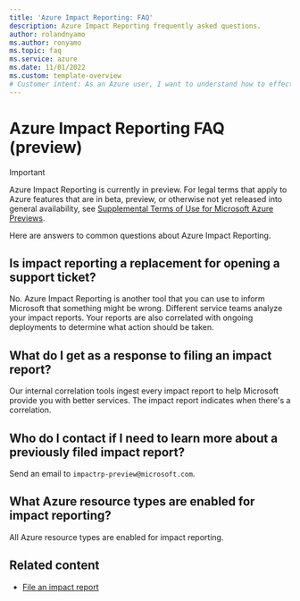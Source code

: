 ```yaml
---
title: 'Azure Impact Reporting: FAQ'
description: Azure Impact Reporting frequently asked questions. 
author: rolandnyamo
ms.author: ronyamo
ms.topic: faq
ms.service: azure 
ms.date: 11/01/2022
ms.custom: template-overview
# Customer intent: As an Azure user, I want to understand how to effectively use Azure Impact Reporting so that I can communicate potential issues and enhance my service experience.
---
```


# Azure Impact Reporting FAQ (preview)

> [!IMPORTANT]
> Azure Impact Reporting is currently in preview. For legal terms that apply to Azure features that are in beta, preview, or otherwise not yet released into general availability, see [Supplemental Terms of Use for Microsoft Azure Previews](https://azure.microsoft.com/support/legal/preview-supplemental-terms/).

Here are answers to common questions about Azure Impact Reporting.

## Is impact reporting a replacement for opening a support ticket?

No. Azure Impact Reporting is another tool that you can use to inform Microsoft that something might be wrong. Different service teams analyze your impact reports. Your reports are also correlated with ongoing deployments to determine what action should be taken.

## What do I get as a response to filing an impact report?

Our internal correlation tools ingest every impact report to help Microsoft provide you with better services. The impact report indicates when there's a correlation.

## Who do I contact if I need to learn more about a previously filed impact report?

Send an email to `impactrp-preview@microsoft.com`.

## What Azure resource types are enabled for impact reporting?

All Azure resource types are enabled for impact reporting.

## Related content

- [File an impact report](report-impact.md)
